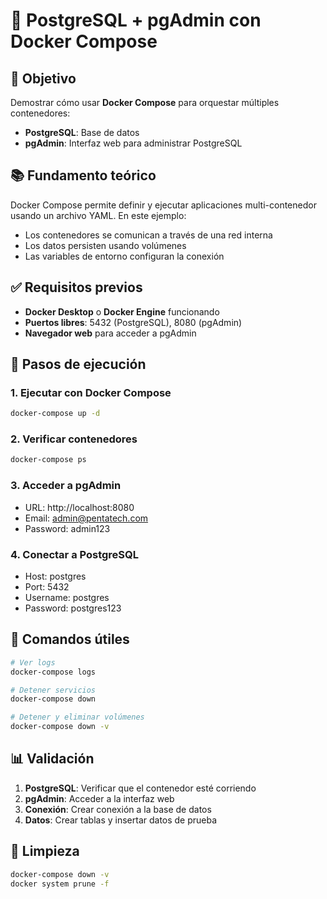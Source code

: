 # 🐘 PostgreSQL + pgAdmin con Docker Compose

## 🎯 Objetivo

Demostrar cómo usar **Docker Compose** para orquestar múltiples contenedores:
- **PostgreSQL**: Base de datos
- **pgAdmin**: Interfaz web para administrar PostgreSQL

## 📚 Fundamento teórico

Docker Compose permite definir y ejecutar aplicaciones multi-contenedor usando un archivo YAML. En este ejemplo:
- Los contenedores se comunican a través de una red interna
- Los datos persisten usando volúmenes
- Las variables de entorno configuran la conexión

## ✅ Requisitos previos

- **Docker Desktop** o **Docker Engine** funcionando
- **Puertos libres**: 5432 (PostgreSQL), 8080 (pgAdmin)
- **Navegador web** para acceder a pgAdmin

## 🚀 Pasos de ejecución

### 1. Ejecutar con Docker Compose
```bash
docker-compose up -d
```

### 2. Verificar contenedores
```bash
docker-compose ps
```

### 3. Acceder a pgAdmin
- URL: http://localhost:8080
- Email: admin@pentatech.com
- Password: admin123

### 4. Conectar a PostgreSQL
- Host: postgres
- Port: 5432
- Username: postgres
- Password: postgres123

## 🔧 Comandos útiles

```bash
# Ver logs
docker-compose logs

# Detener servicios
docker-compose down

# Detener y eliminar volúmenes
docker-compose down -v
```

## 📊 Validación

1. **PostgreSQL**: Verificar que el contenedor esté corriendo
2. **pgAdmin**: Acceder a la interfaz web
3. **Conexión**: Crear conexión a la base de datos
4. **Datos**: Crear tablas y insertar datos de prueba

## 🧹 Limpieza

```bash
docker-compose down -v
docker system prune -f
```
